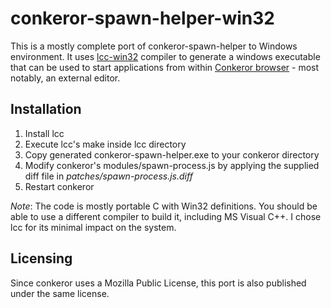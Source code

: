 conkeror-spawn-helper-win32
==========================

This is a mostly complete port of conkeror-spawn-helper to Windows environment. It uses [lcc-win32](http://www.cs.virginia.edu/~lcc-win32/) compiler to generate a windows executable that can be used to start applications from within [Conkeror browser](http://conkeror.org/) - most notably, an external editor.

Installation
------------

1. Install lcc
2. Execute lcc's make inside lcc directory
3. Copy generated conkeror-spawn-helper.exe to your conkeror directory
4. Modify conkeror's modules/spawn-process.js by applying the supplied diff file in _patches/spawn-process.js.diff_
5. Restart conkeror

_Note_: The code is mostly portable C with Win32 definitions. You should be able to use a different compiler to build it, including MS Visual C++. I chose lcc for its minimal impact on the system.

Licensing
---------

Since conkeror uses a Mozilla Public License, this port is also published under the same license.
